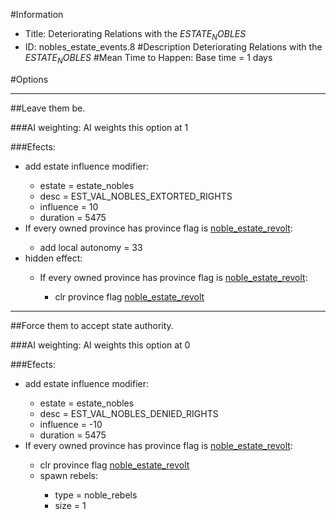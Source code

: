 #Information
 - Title: Deteriorating Relations with the $ESTATE_NOBLES$
 - ID: nobles_estate_events.8
#Description
Deteriorating Relations with the $ESTATE_NOBLES$
#Mean Time to Happen:
Base time = 1 days

#Options

___
##Leave them be.

###AI weighting:
AI weights this option at 1


###Efects:<ul><li>add estate influence modifier:</li><ul><li>estate = estate_nobles</li><li>desc = EST_VAL_NOBLES_EXTORTED_RIGHTS</li><li>influence = 10</li><li>duration = 5475</li></ul><li>If every owned province has province flag is [noble_estate_revolt](../flags/noble_estate_revolt.md):</li><ul><li>add local autonomy = 33</li></ul><li>hidden effect:</li><ul><li>If every owned province has province flag is [noble_estate_revolt](../flags/noble_estate_revolt.md):</li><ul><li>clr province flag [noble_estate_revolt](../flags/noble_estate_revolt.md)</li></ul></ul></ul>

___
##Force them to accept state authority.

###AI weighting:
AI weights this option at 0


###Efects:<ul><li>add estate influence modifier:</li><ul><li>estate = estate_nobles</li><li>desc = EST_VAL_NOBLES_DENIED_RIGHTS</li><li>influence = -10</li><li>duration = 5475</li></ul><li>If every owned province has province flag is [noble_estate_revolt](../flags/noble_estate_revolt.md):</li><ul><li>clr province flag [noble_estate_revolt](../flags/noble_estate_revolt.md)</li><li>spawn rebels:</li><ul><li>type = noble_rebels</li><li>size = 1</li></ul></ul></ul>

